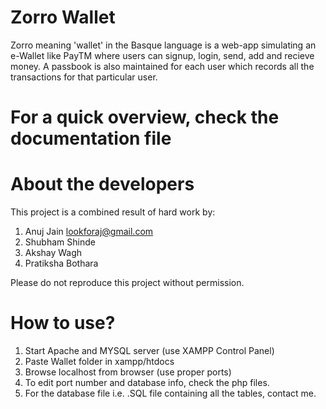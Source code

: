 # Zorro Wallet
Zorro meaning 'wallet' in the Basque language is a web-app simulating an e-Wallet like PayTM where users can signup, login, send, add and recieve money. A passbook is also maintained for each user which records all the transactions for that particular user.

# For a quick overview, check the documentation file

# About the developers
This project is a combined result of hard work by:

1. Anuj Jain			lookforaj@gmail.com
2. Shubham Shinde
3. Akshay Wagh
4. Pratiksha Bothara

Please do not reproduce this project without permission.


# How to use?
1. Start Apache and MYSQL server (use XAMPP Control Panel)
2. Paste Wallet folder in xampp/htdocs
3. Browse localhost from browser (use proper ports)
4. To edit port number and database info, check the php files.
5. For the database file i.e. .SQL file containing all the tables, contact me.
